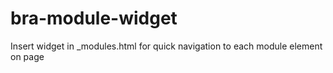 bra-module-widget
=================

Insert widget in _modules.html for quick navigation to each module element on page
